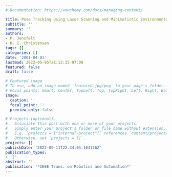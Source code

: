 ```yaml
---
# Documentation: https://wowchemy.com/docs/managing-content/

title: Pose Tracking Using Laser Scanning and Minimalistic Environmental Models
subtitle: ''
summary: ''
authors:
- P. Jensfelt
- H. I. Christensen
tags: []
categories: []
date: '2001-04-01'
lastmod: 2022-05-05T21:13:35-07:00
featured: false
draft: false

# Featured image
# To use, add an image named `featured.jpg/png` to your page's folder.
# Focal points: Smart, Center, TopLeft, Top, TopRight, Left, Right, BottomLeft, Bottom, BottomRight.
image:
  caption: ''
  focal_point: ''
  preview_only: false

# Projects (optional).
#   Associate this post with one or more of your projects.
#   Simply enter your project's folder or file name without extension.
#   E.g. `projects = ["internal-project"]` references `content/project/deep-learning/index.md`.
#   Otherwise, set `projects = []`.
projects: []
publishDate: '2022-09-11T22:34:05.104116Z'
publication_types:
- '2'
abstract: ''
publication: '*IEEE Trans. on Robotics and Automation*'
---
```


